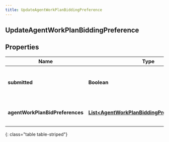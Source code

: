 ```yaml
---
title: UpdateAgentWorkPlanBiddingPreference
---
```

## UpdateAgentWorkPlanBiddingPreference


## Properties

| Name | Type | Description | Notes |
| ------------ | ------------- | ------------- | ------------- |
| **submitted** | <!----><!---->**Boolean**<!----> | Whether the preference is submitted |  |
| **agentWorkPlanBidPreferences** | <!----><!---->[**List&lt;AgentWorkPlanBiddingPreferenceRequest&gt;**](AgentWorkPlanBiddingPreferenceRequest.html)<!----> | The list of work plan bidding preferences |  |
{: class="table table-striped"}



